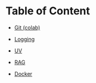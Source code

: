 # Table of Content

* [Git (colab)](./Git%20Tutorial%20(Colab)/Git%20Tutorial%20(Colab).md)

* [Logging](./Logging%20Tutorial/Logging%20Tutorial.md)

* [UV](./UV%20Tutorial/UV%20Tutorial.md)

* [RAG](./RAG%20Tutorial/RAG%20Tutorial.md)

* [Docker](./Docker%20Tutorial/Docker%20Tutorial.md)